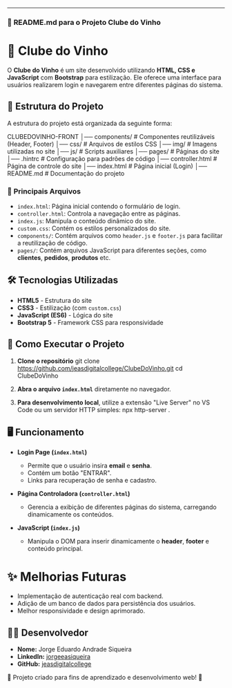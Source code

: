 ---

### 📌 **README.md** para o Projeto **Clube do Vinho**

# 🍷 Clube do Vinho

O **Clube do Vinho** é um site desenvolvido utilizando **HTML, CSS e JavaScript** com **Bootstrap** para estilização. Ele oferece uma interface para usuários realizarem login e navegarem entre diferentes páginas do sistema.

## 📁 Estrutura do Projeto

A estrutura do projeto está organizada da seguinte forma:

CLUBEDOVINHO-FRONT
│── components/ # Componentes reutilizáveis (Header, Footer)
│── css/ # Arquivos de estilos CSS
│── img/ # Imagens utilizadas no site
│── js/ # Scripts auxiliares
│── pages/ # Páginas do site
│── .hintrc # Configuração para padrões de código
│── controller.html # Página de controle do site
│── index.html # Página inicial (Login)
│── README.md # Documentação do projeto

### 📂 **Principais Arquivos**

-  `index.html`: Página inicial contendo o formulário de login.
-  `controller.html`: Controla a navegação entre as páginas.
-  `index.js`: Manipula o conteúdo dinâmico do site.
-  `custom.css`: Contém os estilos personalizados do site.
-  `components/`: Contém arquivos como `header.js` e `footer.js` para facilitar a reutilização de código.
-  `pages/`: Contém arquivos JavaScript para diferentes seções, como **clientes**, **pedidos**, **produtos** etc.

## 🛠 **Tecnologias Utilizadas**

-  **HTML5** - Estrutura do site
-  **CSS3** - Estilização (com `custom.css`)
-  **JavaScript (ES6)** - Lógica do site
-  **Bootstrap 5** - Framework CSS para responsividade

## 🚀 **Como Executar o Projeto**

1. **Clone o repositório**
   git clone https://github.com/jeasdigitalcollege/ClubeDoVinho.git
   cd ClubeDoVinho

2. **Abra o arquivo `index.html`** diretamente no navegador.
3. **Para desenvolvimento local**, utilize a extensão "Live Server" no VS Code ou um servidor HTTP simples:
   npx http-server .

## 🖥 **Funcionamento**

-  **Login Page (`index.html`)**

   -  Permite que o usuário insira **email** e **senha**.
   -  Contém um botão "ENTRAR".
   -  Links para recuperação de senha e cadastro.

-  **Página Controladora (`controller.html`)**

   -  Gerencia a exibição de diferentes páginas do sistema, carregando dinamicamente os conteúdos.

-  **JavaScript (`index.js`)**
   -  Manipula o DOM para inserir dinamicamente o **header**, **footer** e conteúdo principal.

# ✨ **Melhorias Futuras**

-  Implementação de autenticação real com backend.
-  Adição de um banco de dados para persistência dos usuários.
-  Melhor responsividade e design aprimorado.

## 👨‍💻 **Desenvolvedor**

-  **Nome:** Jorge Eduardo Andrade Siqueira
-  **LinkedIn:** [jorgeeasiqueira](https://www.linkedin.com/in/jorgeeasiqueira)
-  **GitHub:** [jeasdigitalcollege](https://github.com/jeasdigitalcollege)

📌 Projeto criado para fins de aprendizado e desenvolvimento web! 🚀
